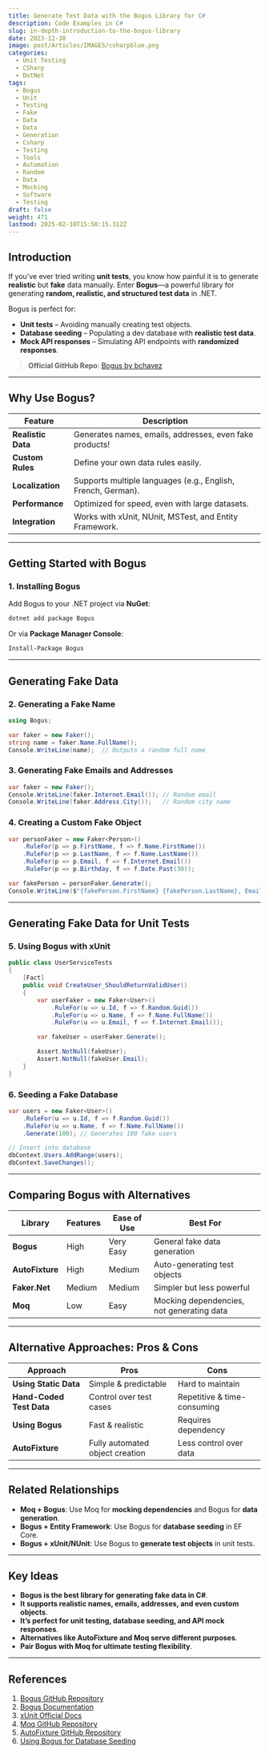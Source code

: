 ```yaml
---
title: Generate Test Data with the Bogus Library for C#
description: Code Examples in C#
slug: in-depth-introduction-to-the-bogus-library
date: 2023-12-30
image: post/Articles/IMAGES/csharpblue.png
categories:
  - Unit Testing
  - CSharp
  - DotNet
tags:
  - Bogus
  - Unit
  - Testing
  - Fake
  - Data
  - Data
  - Generation
  - Csharp
  - Testing
  - Tools
  - Automation
  - Random
  - Data
  - Mocking
  - Software
  - Testing
draft: false
weight: 471
lastmod: 2025-02-10T15:50:15.312Z
---
```

<!--
# In-Depth Introduction to the Bogus Library for Sample Data Generation and Unit Testing Data
-->

## Introduction

If you’ve ever tried writing **unit tests**, you know how painful it is to generate **realistic** but **fake** data manually. Enter **Bogus**—a powerful library for generating **random, realistic, and structured test data** in .NET.

Bogus is perfect for:

* **Unit tests** – Avoiding manually creating test objects.
* **Database seeding** – Populating a dev database with **realistic test data**.
* **Mock API responses** – Simulating API endpoints with **randomized responses**.

> **Official GitHub Repo**: [Bogus by bchavez](https://github.com/bchavez/Bogus)

***

## Why Use Bogus?

| Feature            | Description                                                  |
| ------------------ | ------------------------------------------------------------ |
| **Realistic Data** | Generates names, emails, addresses, even fake products!      |
| **Custom Rules**   | Define your own data rules easily.                           |
| **Localization**   | Supports multiple languages (e.g., English, French, German). |
| **Performance**    | Optimized for speed, even with large datasets.               |
| **Integration**    | Works with xUnit, NUnit, MSTest, and Entity Framework.       |

***

## Getting Started with Bogus

### **1. Installing Bogus**

Add Bogus to your .NET project via **NuGet**:

```sh
dotnet add package Bogus
```

Or via **Package Manager Console**:

```sh
Install-Package Bogus
```

***

## Generating Fake Data

### **2. Generating a Fake Name**

```csharp
using Bogus;

var faker = new Faker();
string name = faker.Name.FullName();
Console.WriteLine(name);  // Outputs a random full name
```

### **3. Generating Fake Emails and Addresses**

```csharp
var faker = new Faker();
Console.WriteLine(faker.Internet.Email()); // Random email
Console.WriteLine(faker.Address.City());   // Random city name
```

### **4. Creating a Custom Fake Object**

```csharp
var personFaker = new Faker<Person>()
    .RuleFor(p => p.FirstName, f => f.Name.FirstName())
    .RuleFor(p => p.LastName, f => f.Name.LastName())
    .RuleFor(p => p.Email, f => f.Internet.Email())
    .RuleFor(p => p.Birthday, f => f.Date.Past(30));

var fakePerson = personFaker.Generate();
Console.WriteLine($"{fakePerson.FirstName} {fakePerson.LastName}, Email: {fakePerson.Email}");
```

***

## Generating Fake Data for Unit Tests

### **5. Using Bogus with xUnit**

```csharp
public class UserServiceTests
{
    [Fact]
    public void CreateUser_ShouldReturnValidUser()
    {
        var userFaker = new Faker<User>()
            .RuleFor(u => u.Id, f => f.Random.Guid())
            .RuleFor(u => u.Name, f => f.Name.FullName())
            .RuleFor(u => u.Email, f => f.Internet.Email());

        var fakeUser = userFaker.Generate();

        Assert.NotNull(fakeUser);
        Assert.NotNull(fakeUser.Email);
    }
}
```

### **6. Seeding a Fake Database**

```csharp
var users = new Faker<User>()
    .RuleFor(u => u.Id, f => f.Random.Guid())
    .RuleFor(u => u.Name, f => f.Name.FullName())
    .Generate(100); // Generates 100 fake users

// Insert into database
dbContext.Users.AddRange(users);
dbContext.SaveChanges();
```

***

## Comparing Bogus with Alternatives

| Library         | Features | Ease of Use | Best For                                  |
| --------------- | -------- | ----------- | ----------------------------------------- |
| **Bogus**       | High     | Very Easy   | General fake data generation              |
| **AutoFixture** | High     | Medium      | Auto-generating test objects              |
| **Faker.Net**   | Medium   | Medium      | Simpler but less powerful                 |
| **Moq**         | Low      | Easy        | Mocking dependencies, not generating data |

***

## Alternative Approaches: Pros & Cons

| Approach                 | Pros                            | Cons                        |
| ------------------------ | ------------------------------- | --------------------------- |
| **Using Static Data**    | Simple & predictable            | Hard to maintain            |
| **Hand-Coded Test Data** | Control over test cases         | Repetitive & time-consuming |
| **Using Bogus**          | Fast & realistic                | Requires dependency         |
| **AutoFixture**          | Fully automated object creation | Less control over data      |

***

## Related Relationships

* **Moq + Bogus**: Use Moq for **mocking dependencies** and Bogus for **data generation**.
* **Bogus + Entity Framework**: Use Bogus for **database seeding** in EF Core.
* **Bogus + xUnit/NUnit**: Use Bogus to **generate test objects** in unit tests.

***

## Key Ideas

* **Bogus is the best library for generating fake data in C#**.
* **It supports realistic names, emails, addresses, and even custom objects**.
* **It’s perfect for unit testing, database seeding, and API mock responses**.
* **Alternatives like AutoFixture and Moq serve different purposes**.
* **Pair Bogus with Moq for ultimate testing flexibility**.

***

## References

1. [Bogus GitHub Repository](https://github.com/bchavez/Bogus)
2. [Bogus Documentation](https://github.com/bchavez/Bogus#bogus---the-most-complete-and-random-data-generator-for-net)
3. [xUnit Official Docs](https://xunit.net/)
4. [Moq GitHub Repository](https://github.com/moq/moq4)
5. [AutoFixture GitHub Repository](https://github.com/AutoFixture/AutoFixture)
6. [Using Bogus for Database Seeding](https://www.thinktecture.com/en/entity-framework-core/bogus/)
